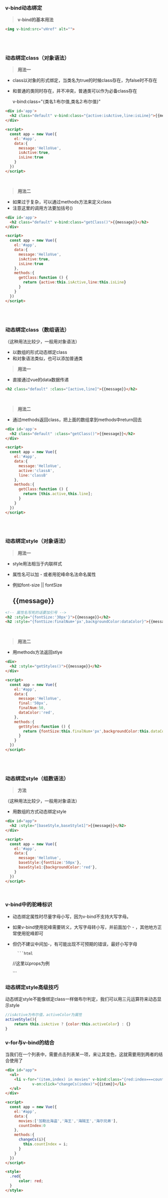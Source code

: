 ### v-bind动态绑定

> **v-bind的基本用法**  

```html
<img v-bind:src="vHref" alt="">
```

<br><br>

### 动态绑定class（对象语法）  

> **用法一**  

* class以对象的形式绑定，当类名为true的时候class存在，为false时不存在  
* 和普通的类同时存在，并不冲突，普通类可以作为必备class存在  


	v-bind:class="{类名1:布尔值,类名2:布尔值}"

```html
<div id='app'>
  <h2 class="default" v-bind:class="{active:isActive,line:isLine}">{{message}}</h2>
</div>

<script>
  const app = new Vue({
    el:'#app',
    data:{
      message:'HelloVue',
      isActive:true,
      isLine:true
    }
  })
</script>
```
<br>

> **用法二**

* 如果过于复杂，可以通过methods方法来定义class
* 注意这里的调用方法要加括号()

```html
<div id='app'>
  <h2 class="default" v-bind:class="getClass()">{{message}}</h2>
</div>

<script>
  const app = new Vue({
    el:'#app',
    data:{
      message:'HelloVue',
      isActive:true,
      isLine:true
    },
    methods:{
      getClass:function () {
        return {active:this.isActive,line:this.isLine}
      }
    }
  })
</script>
```
<br><br>

### 动态绑定class（数组语法）  

（这种用法比较少，一般用对象语法）
* 以数组的形式动态绑定class
* 和对象语法类似，也可以添加普通类  

> **用法一**

* 直接通过vue的data数据传递
```html
<h2 class="default" :class="[active,line]">{{message}}</h2>
```
<br>

> **用法二**

* 通过methods返回class，把上面的数组拿到methods中return回去
```html
<div id='app'>
  <h2 class="default" :class="getClass()">{{message}}</h2>
</div>

<script>
  const app = new Vue({
    el:'#app',
    data:{
      message:'HelloVue',
      active:'classA',
      line:'classB'
    },
    methods:{
      getClass:function () {
        return [this.active,this.line];
      }
    }
  })
</script>
```
<br><br>

### 动态绑定style（对象语法）  

> **用法一**  

* style用法相当于内联样式
* 属性名可以加 - 或者用驼峰命名法命名属性
* 例如font-size  ||  fontSize


	<h2 :style="{属性名:属性值}">{{message}}</h2>

```html
<!-- 属性名写死的话要加引号 -->
<h2 :style="{fontSize:'30px'}">{{message}}</h2>
<h2 :style="{fontSize:finalNum+'px',backgroundColor:dataColor}">{{message}}</h2>
```

<br>

> **用法二**  

* 用methods方法返回stlye

```html
<div>
  <h2 :style="getStyles()">{{message}}</h2>
</div>

<script>
  const app = new Vue({
    el:'#app',
    data:{
      message:'HelloVue',
      final:'50px',
      finalNum:50,
      dataColor:'red',
    },
    methods:{
      getStyles:function () {
        return {fontSize:this.finalNum+'px',backgroundColor:this.dataColor}
      }
    }
  })
</script>
```
<br><br>

### 动态绑定style（组数语法）  

> **方法**  

（这种用法比较少，一般用对象语法）
* 用数组的方式动态绑定style

```html
<div id="app">
  <h2 :style="[baseStyle,baseStyle1]">{{message}}</h2>
</div>

<script>
  const app = new Vue({
    el:'#app',
    data:{
      message:'HelloVue',
      baseStyle:{fontSize:'50px'},
      baseStyle1:{backgroundColor:'red'},
    }
  })
</script>
```

<br> 

### v-bind中的驼峰标识  

* 动态绑定属性时尽量字母小写，因为v-bind不支持大写字母。

* 如果v-bind使用驼峰需要转义，大写字母转小写，并前面加个  -  ，其他地方正常使用驼峰即可

* 但仍不建议中间加-，有可能出现不可预期的错误，最好小写字母

		```html
	//这里以props为例
	<cpn :new-message='message'></cpn>  
	
	<template>
	  <div>{{newMessage}}</div>
	</template>
	```
	
	
	
	

### 动态绑定style高级技巧

动态绑定style不能像绑定class一样做布尔判定，我们可以用三元运算符来动态显示style

```js
//isActive为布尔值，activeColor为属性
activeStyle(){
	return this.isActive ? {color:this.activeColor} : {}
}
```

### v-for与v-bind的结合

当我们在一个列表中，需要点击列表某一项，来让其变色，这就需要用到两者的结合使用了

```html
<div id="app">
  <ul>
    <li v-for="(item,index) in movies" v-bind:class="{red:index===countIndex}" 
			v-on:click="changeCs(index)">{{item}}</li>
  </ul>
</div>

<script>
  const app = new Vue({
    el:'#app',
    data:{
      movies:['加勒比海盗','海王','海贼王','海尔兄弟'],
      countIndex:0
    },
    methods:{
      changeCs(i){
        this.countIndex = i;
      }
    }
  })
</script>

<style>
  .red{
      color: red;
  }
</style>
```

